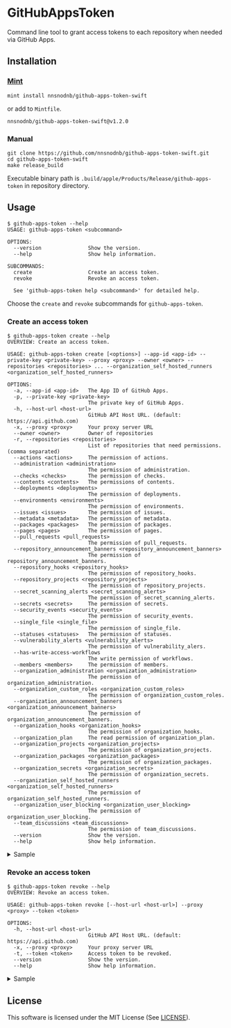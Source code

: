 # GitHubAppsToken

Command line tool to grant access tokens to each repository when needed via GitHub Apps.

## Installation

### [Mint](https://github.com/yonaskolb/Mint)

```command
mint install nnsnodnb/github-apps-token-swift
```

or add to `Mintfile`.

```
nnsnodnb/github-apps-token-swift@v1.2.0
```

### Manual

```command
git clone https://github.com/nnsnodnb/github-apps-token-swift.git
cd github-apps-token-swift
make release_build
```

Executable binary path is `.build/apple/Products/Release/github-apps-token` in repository directory.

## Usage

```command
$ github-apps-token --help
USAGE: github-apps-token <subcommand>

OPTIONS:
  --version               Show the version.
  --help                  Show help information.

SUBCOMMANDS:
  create                  Create an access token.
  revoke                  Revoke an access token.

  See 'github-apps-token help <subcommand>' for detailed help.
```

Choose the `create` and `revoke` subcommands for `github-apps-token`.

### Create an access token

```command
$ github-apps-token create --help
OVERVIEW: Create an access token.

USAGE: github-apps-token create [<options>] --app-id <app-id> --private-key <private-key> --proxy <proxy> --owner <owner> --repositories <repositories> ... --organization_self_hosted_runners <organization_self_hosted_runners>

OPTIONS:
  -a, --app-id <app-id>   The App ID of GitHub Apps.
  -p, --private-key <private-key>
                          The private key of GitHub Apps.
  -h, --host-url <host-url>
                          GitHub API Host URL. (default: https://api.github.com)
  -x, --proxy <proxy>     Your proxy server URL
  --owner <owner>         Owner of repositories
  -r, --repositories <repositories>
                          List of repositories that need permissions. (comma separated)
  --actions <actions>     The permission of actions.
  --administration <administration>
                          The permission of administration.
  --checks <checks>       The permission of checks.
  --contents <contents>   The permissions of contents.
  --deployments <deployments>
                          The permission of deployments.
  --environments <environments>
                          The permission of environments.
  --issues <issues>       The permission of issues.
  --metadata <metadata>   The permission of metadata.
  --packages <packages>   The permission of packages.
  --pages <pages>         The permission of pages.
  --pull_requests <pull_requests>
                          The permission of pull_requests.
  --repository_announcement_banners <repository_announcement_banners>
                          The permission of repository_announcement_banners.
  --repository_hooks <repository_hooks>
                          The permission of repository_hooks.
  --repository_projects <repository_projects>
                          The permission of repository_projects.
  --secret_scanning_alerts <secret_scanning_alerts>
                          The permission of secret_scanning_alerts.
  --secrets <secrets>     The permission of secrets.
  --security_events <security_events>
                          The permission of security_events.
  --single_file <single_file>
                          The permission of single_file.
  --statuses <statuses>   The permission of statuses.
  --vulnerability_alerts <vulnerability_alerts>
                          The permission of vulnerability_alers.
  --has-write-access-workflows
                          The write permission of workflows.
  --members <members>     The permission of members.
  --organization_administration <organization_administration>
                          The permission of organization_administration.
  --organization_custom_roles <organization_custom_roles>
                          The permission of organization_custom_roles.
  --organization_announcement_banners <organization_announcement_banners>
                          The permission of organization_announcement_banners.
  --organization_hooks <organization_hooks>
                          The permission of organization_hooks.
  --organization_plan     The read permission of organization_plan.
  --organization_projects <organization_projects>
                          The permission of organization_projects.
  --organization_packages <organization_packages>
                          The permission of organization_packages.
  --organization_secrets <organization_secrets>
                          The permission of organization_secrets.
  --organization_self_hosted_runners <organization_self_hosted_runners>
                          The permission of organization_self_hosted_runners.
  --organization_user_blocking <organization_user_blocking>
                          The permission of organization_user_blocking.
  --team_discussions <team_discussions>
                          The permission of team_discussions.
  --version               Show the version.
  --help                  Show help information.
```

<details>
<summary>Sample</summary>

Grants `your_github_username/repository_1` and `your_github_username/repository_2` read permission on `contents` and write permission on `pull_requests`.  
See [documentation](https://docs.github.com/en/rest/overview/permissions-required-for-github-apps?apiVersion=2022-11-28) for permissions.

```command
github-apps-token create \
  --app-id 123456 \
  --private-key /path/to/privatekey.pem \
  --owner your_github_username \
  --repositories repository_1,repository_2 \
  --contents read \
  --pull_requests write
ghs_Hqu93EIWNm5HS8DPxuQiKABWOAsKlB3k6tYV
```

</details>

### Revoke an access token

```command
$ github-apps-token revoke --help
OVERVIEW: Revoke an access token.

USAGE: github-apps-token revoke [--host-url <host-url>] --proxy <proxy> --token <token>

OPTIONS:
  -h, --host-url <host-url>
                          GitHub API Host URL. (default: https://api.github.com)
  -x, --proxy <proxy>     Your proxy server URL
  -t, --token <token>     Access token to be revoked.
  --version               Show the version.
  --help                  Show help information.
```

<details>
<summary>Sample</summary>

```command
github-apps-token revoke --token ghs_Hqu93EIWNm5HS8DPxuQiKABWOAsKlB3k6tYV
```

</details>

## License

This software is licensed under the MIT License (See [LICENSE](LICENSE)).
